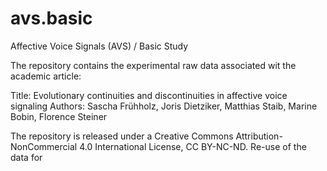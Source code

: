 # avs.basic
Affective Voice Signals (AVS) / Basic Study

The repository contains the experimental raw data associated wit the academic article:

Title: Evolutionary continuities and discontinuities in affective voice signaling
Authors: Sascha Frühholz, Joris Dietziker, Matthias Staib, Marine Bobin, Florence Steiner

The repository is released under a Creative Commons Attribution-NonCommercial 4.0 International License, CC BY-NC-ND. 
Re-use of the data for  

